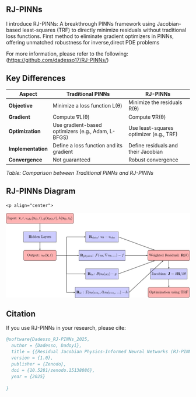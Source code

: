 ## RJ-PINNs
I introduce RJ-PINNs: A breakthrough PINNs framework using Jacobian-based least-squares (TRF) to directly minimize residuals without traditional loss functions. First method to eliminate gradient optimizers in PINNs, offering unmatched robustness for inverse,direct PDE problems 


For more information, please refer to the following:(https://github.com/dadesso17/RJ-PINNs/)

## Key Differences

| Aspect         | Traditional PINNs                         | RJ-PINNs                               |
|--------------|--------------------------------|--------------------------------|
| **Objective** | Minimize a loss function L(θ) | Minimize the residuals R(θ) |
| **Gradient** | Compute ∇L(θ) | Compute ∇R(θ) |
| **Optimization** | Use gradient-based optimizers (e.g., Adam, L-BFGS) | Use least-squares optimizer (e.g., TRF) |
| **Implementation** | Define a loss function and its gradient | Define residuals and their Jacobian |
| **Convergence** | Not guaranteed | Robust convergence |

*Table: Comparison between Traditional PINNs and RJ-PINNs*

  ## RJ-PINNs Diagram  
    <p align="center">
  <img src="./im.png" width="800">
</p>

## Citation
If you use RJ-PINNs in your research, please cite:

```bibtex
@software{Dadesso_RJ-PINNs_2025,
  author = {Dadesso, Dadoyi},
  title = {{Residual Jacobian Physics-Informed Neural Networks (RJ-PINNs) for Guaranteed Convergence}},
  version = {1.0},
  publisher = {Zenodo},
  doi = {10.5281/zenodo.15138086},
  year = {2025}

}
